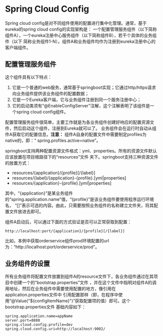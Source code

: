 # Spring Cloud Config 

Spring cloud config是对不同组件使用的配置进行集中化管理。通常，基于eureka的spring cloud config的实现架构是：
一个配置管理服务组件（以下简称组件A），一个eureka注册中心服务组件（以下简称组件B），若干个具体的业务组件（以下
简称业务组件1-N）。组件A和业务组件均作为注册到eureka注册中心的客户端组件。

## 配置管理服务组件
这个组件具有以下特点：
1. 它是一个普通的web服务，通常基于springboot实现；它通过http/https请求向业务组件提供该业务组件的配置数据；
2. 它是一个Eureka客户端，它与业务组件注册到同一个服务注册中心；
3. 它的启动类须有“@EnableConfigServer”注解，这个注解表明了该组件是一个spring cloud config组件。

配置管理服务组件很简单，主要工作就是为各业务组件创建好响应的配置资源文件，然后启动这个组件，注册到Eureka就可以了。
业务组件会在运行时自动从组件A获取它的配置信息。**注意：** 组件A自身的配置文件中需要制定profiles为native的，即：“
spring.profiles.active=native”。

springboot支持两种配置资源文件格式：yml、properties。所有的资源文件默认应该放置在项目根路径下的“resources”文件
夹下。springboot支持三种资源文件的放置方式：

- resources/{application}/{profile}[/{label}]
- resources/{label}/{application}-{profile}.[yml|properties]
- resources/{application}-{profile}.[yml|properties]

其中，“{application}”是某业务组件的“spring.application.name”值，“{profile}”是该业务组件要使用程序运行环境名，
“[]”表示可选的内容。由此，只需要按照业务组件的名称建立文件夹，将其配置文件放进去即可。

组件A启动后，可以通过下面的方式验证是否可以正常获取到配置：

```
http://localhost:port/{application}/{profile}[/{label}]
```

比如，本例中获取orderservice组件prod环境配置的url为：“http://localhost:port/orderservice/prod”。



## 业务组件的设置
所有业务组件将配置文件放置到组件A的resource文件下，各业务组件通过在其项目中创建一个的“bootstrap.properties”文件
，并在这个文件中指明对组件A的调用地址，然后在业务组件中需要使用配置的地方，像引用在application.properties文件中
引用配置那样（即，在程序中使用“@Value("${configItemName}")”获取配置项的值）即可。这个bootstrap.properties文件
基础内容如下：

```
spring.application.name=appName
server.port=8888
spring.cloud.config.profile=dev
spring.cloud.config.uri=http://localhost:9002/
```





